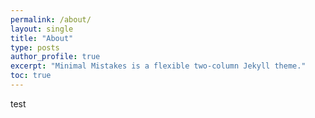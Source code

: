 ```yaml
---
permalink: /about/
layout: single
title: "About"
type: posts
author_profile: true
excerpt: "Minimal Mistakes is a flexible two-column Jekyll theme."
toc: true
---
```


test